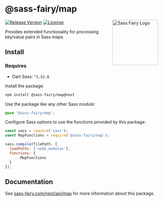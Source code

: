 # @sass-fairy/map

<a href="https://sass-fairy.com/"><img src="https://sass-fairy.com/img/logo.svg" alt="Sass Fairy Logo" width="150" align="right" /></a>

[![Release Version](https://img.shields.io/npm/v/@sass-fairy/map/next.svg)](https://www.npmjs.com/package/@sass-fairy/map/v/next)
[![License](https://img.shields.io/badge/License-MIT-blue.svg)](https://opensource.org/licenses/MIT)

Provides extended functionality for processing key/value pairs in Sass maps.

## Install

### Requires

* Dart Sass: `^1.52.0`

Install the package:

```bash
npm install @sass-fairy/map@next
```

Use the package like any other Sass module:

```scss
@use '@sass-fairy/map';
```

Configure Sass options to use the functions provided by this package:

```js
const sass = require('sass');
const MapFunctions = require('@sass-fairy/map');

sass.compile(filePath, {
  loadPaths: ['node_modules'],
  functions: {
    ...MapFunctions
  }
});
```

## Documentation

See [sass-fairy.com/next/api/map](http://sass-fairy.com/next/api/map) for more information about this package.
